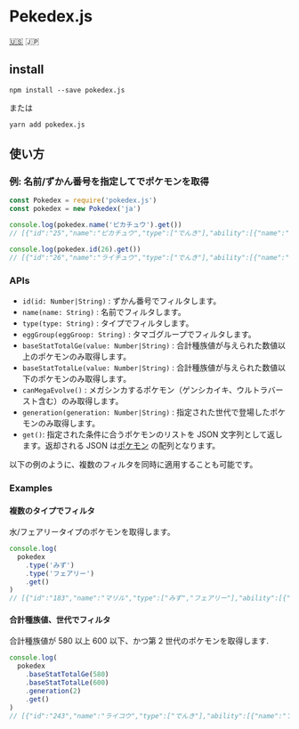 # Pekedex.js

[:us:](./README.md) :jp:

## install

```shell
npm install --save pokedex.js
```

または

```shell
yarn add pokedex.js
```

## 使い方

### 例: 名前/ずかん番号を指定してでポケモンを取得

```node.js
const Pokedex = require('pokedex.js')
const pokedex = new Pokedex('ja')

console.log(pokedex.name('ピカチュウ').get())
// [{"id":"25","name":"ピカチュウ","type":["でんき"],"ability":[{"name":"せいでんき","hidden":false},{"name":"ひらいしん","hidden":true}],"eggGroup":["陸上","妖精"],"baseStats":{"H":"35","A":"55","B":"40","C":"50","D":"50","S":"90"},"generation":1}]

console.log(pokedex.id(26).get())
// [{"id":"26","name":"ライチュウ","type":["でんき"],"ability":[{"name":"せいでんき","hidden":false},{"name":"ひらいしん","hidden":true}],"eggGroup":["陸上","妖精"],"baseStats":{"H":"60","A":"90","B":"55","C":"90","D":"80","S":"110"},"generation":1},{"id":"26","formName":"アローラのすがた","name":"ライチュウ","type":["でんき","エスパー"],"ability":[{"name":"サーフテール","hidden":false}],"eggGroup":["陸上","妖精"],"baseStats":{"H":"60","A":"85","B":"50","C":"95","D":"85","S":"110"},"generation":7}]
```

### APIs

- `id(id: Number|String)` : ずかん番号でフィルタします。
- `name(name: String)` : 名前でフィルタします。
- `type(type: String)` : タイプでフィルタします。
- `eggGroup(eggGroop: String)` : タマゴグループでフィルタします。
- `baseStatTotalGe(value: Number|String)` : 合計種族値が与えられた数値以上のポケモンのみ取得します。
- `baseStatTotalLe(value: Number|String)` : 合計種族値が与えられた数値以下のポケモンのみ取得します。
- `canMegaEvolve()` : メガシンカするポケモン（ゲンシカイキ、ウルトラバースト含む）のみ取得します。
- `generation(generation: Number|String)` : 指定された世代で登場したポケモンのみ取得します。
- `get()`: 指定された条件に合うポケモンのリストを JSON 文字列として返します。返却される JSON は[ポケモン](./src/resources/schema.json) の配列となります。

以下の例のように、複数のフィルタを同時に適用することも可能です。

### Examples

#### 複数のタイプでフィルタ

水/フェアリータイプのポケモンを取得します。

```node.js
console.log(
  pokedex
    .type('みず')
    .type('フェアリー')
    .get()
)
// [{"id":"183","name":"マリル","type":["みず","フェアリー"],"ability":[{"name":"あついしぼう","hidden":false},{"name":"ちからもち","hidden":false},{"name":"そうしょく","hidden":true}],"eggGroup":["水中1","妖精"],"baseStats":{"H":"70","A":"20","B":"50","C":"20","D":"50","S":"40"},"generation":2},{"id":"184","name":"マリルリ","type":["みず","フェアリー"],"ability":[{"name":"あついしぼう","hidden":false},{"name":"ちからもち","hidden":false},{"name":"そうしょく","hidden":true}],"eggGroup":["水中1","妖精"],"baseStats":{"H":"100","A":"50","B":"80","C":"60","D":"80","S":"50"},"generation":2},{"id":"730","name":"アシレーヌ","type":["みず","フェアリー"],"ability":[{"name":"げきりゅう","hidden":false},{"name":"うるおいボイス","hidden":true}],"eggGroup":["水中1","陸上"],"baseStats":{"H":"80","A":"74","B":"74","C":"126","D":"116","S":"60"},"generation":7},{"id":"788","name":"カプ・レヒレ","type":["みず","フェアリー"],"ability":[{"name":"ミストメイカー","hidden":false},{"name":"テレパシー","hidden":true}],"eggGroup":["タマゴ未発見"],"baseStats":{"H":"70","A":"75","B":"115","C":"95","D":"130","S":"85"},"generation":7}]
```

#### 合計種族値、世代でフィルタ

合計種族値が 580 以上 600 以下、かつ第 2 世代のポケモンを取得します.

```node.js
console.log(
  pokedex
    .baseStatTotalGe(580)
    .baseStatTotalLe(600)
    .generation(2)
    .get()
)
// [{"id":"243","name":"ライコウ","type":["でんき"],"ability":[{"name":"プレッシャー","hidden":false},{"name":"せいしんりょく","hidden":true}],"eggGroup":["タマゴ未発見"],"baseStats":{"H":"90","A":"85","B":"75","C":"115","D":"100","S":"115"},"generation":2},{"id":"244","name":"エンテイ","type":["ほのお"],"ability":[{"name":"プレッシャー","hidden":false},{"name":"せいしんりょく","hidden":true}],"eggGroup":["タマゴ未発見"],"baseStats":{"H":"115","A":"115","B":"85","C":"90","D":"75","S":"100"},"generation":2},{"id":"245","name":"スイクン","type":["みず"],"ability":[{"name":"プレッシャー","hidden":false},{"name":"せいしんりょく","hidden":true}],"eggGroup":["タマゴ未発見"],"baseStats":{"H":"100","A":"75","B":"115","C":"90","D":"115","S":"85"},"generation":2},{"id":"248","name":"バンギラス","type":["いわ","あく"],"ability":[{"name":"すなおこし","hidden":false},{"name":"きんちょうかん","hidden":true}],"eggGroup":["怪獣"],"baseStats":{"H":"100","A":"134","B":"110","C":"95","D":"100","S":"61"},"megaEvolution":[{"name":"メガバンギラス","type":["いわ","あく"],"ability":[{"name":"すなおこし","hidden":false}],"baseStats":{"H":"100","A":"164","B":"150","C":"95","D":"120","S":"71"}}],"generation":2},{"id":"251","name":"セレビィ","type":["エスパー","くさ"],"ability":[{"name":"しぜんかいふく","hidden":false}],"eggGroup":["タマゴ未発見"],"baseStats":{"H":"100","A":"100","B":"100","C":"100","D":"100","S":"100"},"generation":2}]
```
